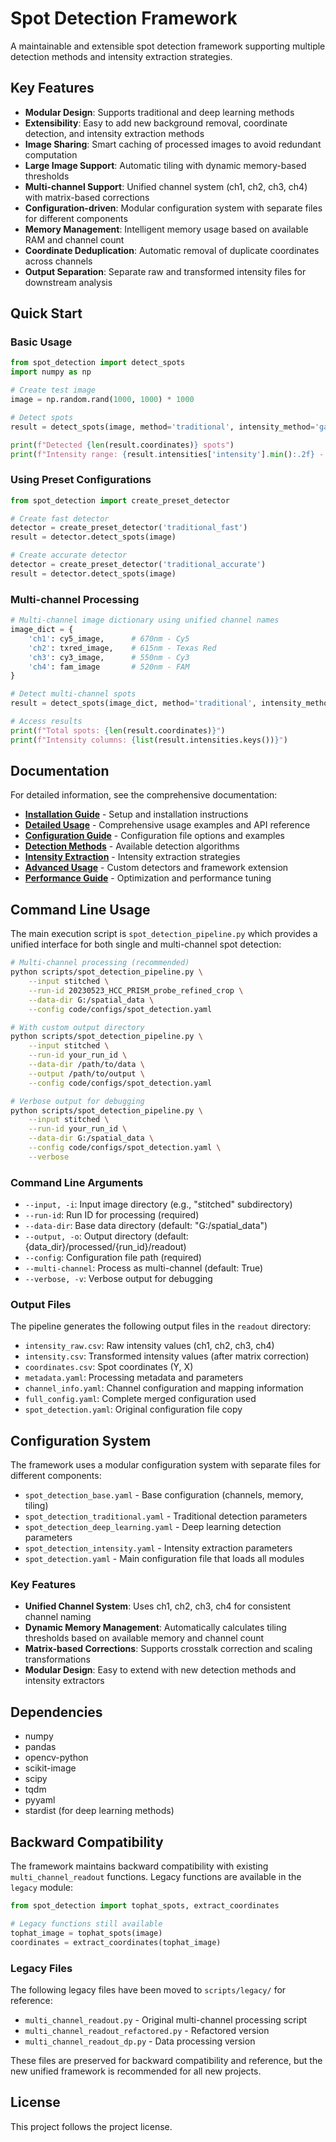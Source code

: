 # Spot Detection Framework

A maintainable and extensible spot detection framework supporting multiple detection methods and intensity extraction strategies.

## Key Features

- **Modular Design**: Supports traditional and deep learning methods
- **Extensibility**: Easy to add new background removal, coordinate detection, and intensity extraction methods
- **Image Sharing**: Smart caching of processed images to avoid redundant computation
- **Large Image Support**: Automatic tiling with dynamic memory-based thresholds
- **Multi-channel Support**: Unified channel system (ch1, ch2, ch3, ch4) with matrix-based corrections
- **Configuration-driven**: Modular configuration system with separate files for different components
- **Memory Management**: Intelligent memory usage based on available RAM and channel count
- **Coordinate Deduplication**: Automatic removal of duplicate coordinates across channels
- **Output Separation**: Separate raw and transformed intensity files for downstream analysis

## Quick Start

### Basic Usage

```python
from spot_detection import detect_spots
import numpy as np

# Create test image
image = np.random.rand(1000, 1000) * 1000

# Detect spots
result = detect_spots(image, method='traditional', intensity_method='gaussian')

print(f"Detected {len(result.coordinates)} spots")
print(f"Intensity range: {result.intensities['intensity'].min():.2f} - {result.intensities['intensity'].max():.2f}")
```

### Using Preset Configurations

```python
from spot_detection import create_preset_detector

# Create fast detector
detector = create_preset_detector('traditional_fast')
result = detector.detect_spots(image)

# Create accurate detector
detector = create_preset_detector('traditional_accurate')
result = detector.detect_spots(image)
```

### Multi-channel Processing

```python
# Multi-channel image dictionary using unified channel names
image_dict = {
    'ch1': cy5_image,      # 670nm - Cy5
    'ch2': txred_image,    # 615nm - Texas Red  
    'ch3': cy3_image,      # 550nm - Cy3
    'ch4': fam_image       # 520nm - FAM
}

# Detect multi-channel spots
result = detect_spots(image_dict, method='traditional', intensity_method='direct')

# Access results
print(f"Total spots: {len(result.coordinates)}")
print(f"Intensity columns: {list(result.intensities.keys())}")
```

## Documentation

For detailed information, see the comprehensive documentation:

- **[Installation Guide](docs/installation.md)** - Setup and installation instructions
- **[Detailed Usage](docs/detailed_usage.md)** - Comprehensive usage examples and API reference
- **[Configuration Guide](docs/configuration.md)** - Configuration file options and examples
- **[Detection Methods](docs/detection_methods.md)** - Available detection algorithms
- **[Intensity Extraction](docs/intensity_extraction.md)** - Intensity extraction strategies
- **[Advanced Usage](docs/advanced_usage.md)** - Custom detectors and framework extension
- **[Performance Guide](docs/performance.md)** - Optimization and performance tuning

## Command Line Usage

The main execution script is `spot_detection_pipeline.py` which provides a unified interface for both single and multi-channel spot detection:

```bash
# Multi-channel processing (recommended)
python scripts/spot_detection_pipeline.py \
    --input stitched \
    --run-id 20230523_HCC_PRISM_probe_refined_crop \
    --data-dir G:/spatial_data \
    --config code/configs/spot_detection.yaml

# With custom output directory
python scripts/spot_detection_pipeline.py \
    --input stitched \
    --run-id your_run_id \
    --data-dir /path/to/data \
    --output /path/to/output \
    --config code/configs/spot_detection.yaml

# Verbose output for debugging
python scripts/spot_detection_pipeline.py \
    --input stitched \
    --run-id your_run_id \
    --data-dir G:/spatial_data \
    --config code/configs/spot_detection.yaml \
    --verbose
```

### Command Line Arguments

- `--input, -i`: Input image directory (e.g., "stitched" subdirectory)
- `--run-id`: Run ID for processing (required)
- `--data-dir`: Base data directory (default: "G:/spatial_data")
- `--output, -o`: Output directory (default: {data_dir}/processed/{run_id}/readout)
- `--config`: Configuration file path (required)
- `--multi-channel`: Process as multi-channel (default: True)
- `--verbose, -v`: Verbose output for debugging

### Output Files

The pipeline generates the following output files in the `readout` directory:

- `intensity_raw.csv`: Raw intensity values (ch1, ch2, ch3, ch4)
- `intensity.csv`: Transformed intensity values (after matrix correction)
- `coordinates.csv`: Spot coordinates (Y, X)
- `metadata.yaml`: Processing metadata and parameters
- `channel_info.yaml`: Channel configuration and mapping information
- `full_config.yaml`: Complete merged configuration used
- `spot_detection.yaml`: Original configuration file copy

## Configuration System

The framework uses a modular configuration system with separate files for different components:

- `spot_detection_base.yaml` - Base configuration (channels, memory, tiling)
- `spot_detection_traditional.yaml` - Traditional detection parameters
- `spot_detection_deep_learning.yaml` - Deep learning detection parameters  
- `spot_detection_intensity.yaml` - Intensity extraction parameters
- `spot_detection.yaml` - Main configuration file that loads all modules

### Key Features

- **Unified Channel System**: Uses ch1, ch2, ch3, ch4 for consistent channel naming
- **Dynamic Memory Management**: Automatically calculates tiling thresholds based on available memory and channel count
- **Matrix-based Corrections**: Supports crosstalk correction and scaling transformations
- **Modular Design**: Easy to extend with new detection methods and intensity extractors

## Dependencies

- numpy
- pandas
- opencv-python
- scikit-image
- scipy
- tqdm
- pyyaml
- stardist (for deep learning methods)

## Backward Compatibility

The framework maintains backward compatibility with existing `multi_channel_readout` functions. Legacy functions are available in the `legacy` module:

```python
from spot_detection import tophat_spots, extract_coordinates

# Legacy functions still available
tophat_image = tophat_spots(image)
coordinates = extract_coordinates(tophat_image)
```

### Legacy Files

The following legacy files have been moved to `scripts/legacy/` for reference:

- `multi_channel_readout.py` - Original multi-channel processing script
- `multi_channel_readout_refactored.py` - Refactored version
- `multi_channel_readout_dp.py` - Data processing version

These files are preserved for backward compatibility and reference, but the new unified framework is recommended for all new projects.

## License

This project follows the project license.